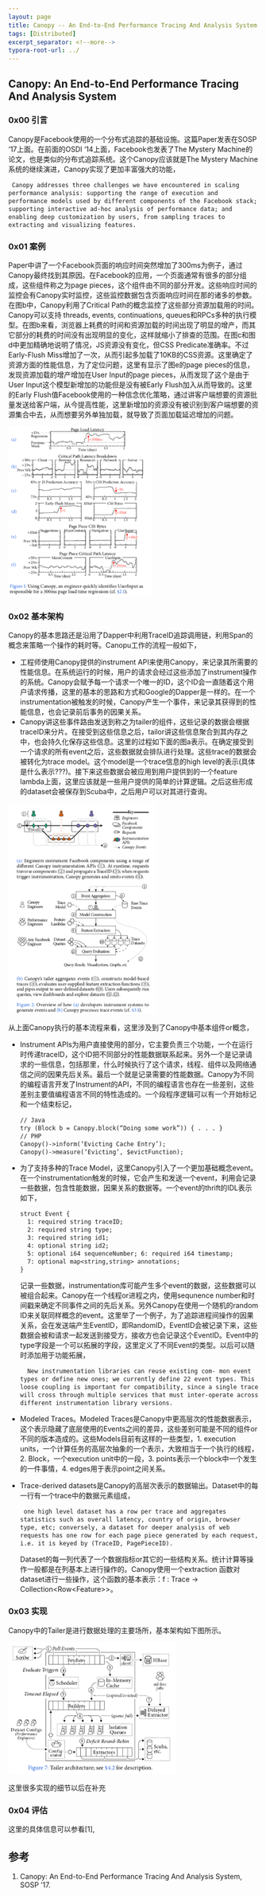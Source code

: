 ```yaml
---
layout: page
title: Canopy -- An End-to-End Performance Tracing And Analysis System
tags: [Distributed]
excerpt_separator: <!--more-->
typora-root-url: ../
---
```


## Canopy: An End-to-End Performance Tracing And Analysis System
### 0x00 引言

 Canopy是Facebook使用的一个分布式追踪的基础设施。这篇Paper发表在SOSP ‘17上面。在前面的OSDI ‘14上面，Facebook也发表了The Mystery Machine的论文，也是类似的分布式追踪系统。这个Canopy应该就是The Mystery Machine系统的继续演进，Canopy实现了更加丰富强大的功能，

```
 Canopy addresses three challenges we have encountered in scaling performance analysis: supporting the range of execution and performance models used by different components of the Facebook stack; supporting interactive ad-hoc analysis of performance data; and enabling deep customization by users, from sampling traces to extracting and visualizing features. 
```

### 0x01 案例

  Paper中讲了一个Facebook页面的响应时间突然增加了300ms为例子，通过Canopy最终找到其原因。在Facebook的应用，一个页面通常有很多的部分组成，这些组件称之为page pieces，这个组件由不同的部分开发。这些响应时间的监控会有Canopy实时监控，这些监控数据包含页面响应时间在那的诸多的参数。在图b中，Canopy利用了Critical Path的概念监控了这些部分资源加载用的时间。Canopy可以支持 threads, events, continuations, queues和RPCs多种的执行模型。在图b来看，浏览器上耗费的时间和资源加载的时间出现了明显的增产，而其它部分的耗费的时间没有出现明显的变化，这样就缩小了排查的范围。在图c和图d中更加精确地说明了情况，JS资源没有变化，但CSS Predicate准确率。不过Early-Flush Miss增加了一次，从而引起多加载了10KB的CSS资源。这里确定了资源方面的性能信息，为了定位问题，这里有显示了图e的page pieces的信息，发现资源加载的增产增加在User Input的page pieces，从而发现了这个是由于User Input这个模型新增加的功能但是没有被Early Flush加入从而导致的。这里的Early Flush值Facebook使用的一种信念优化策略，通过讲客户端想要的资源批量发送给客户端，从今提高性能，这里新增加的资源没有被识别到客户端想要的资源集合中去，从而想要另外单独加载，就导致了页面加载延迟增加的问题。

<img src="/assets/images/canopy-perf.png" alt="canopy-perf" style="zoom:67%;" />

### 0x02 基本架构

 Canopy的基本思路还是沿用了Dapper中利用TraceID追踪调用链，利用Span的概念来策略一个操作的耗时等。Canopu工作的流程一般如下，

* 工程师使用Canopy提供的instrument API来使用Canopy，来记录其所需要的性能信息。在系统运行的时候，用户的请求会经过这些添加了instrument操作的系统。Canopy会赋予每一个请求一个唯一的ID，这个ID会一直随着这个用户请求传播，这里的基本的思路和方式和Google的Dapper是一样的。在一个instrumentation被触发的时候，Canopy产生一个事件，来记录其获得到的性能信息，也会记录前后事务的因果关系。
* Canopy讲这些事件路由发送到称之为tailer的组件，这些记录的数据会根据traceID来分片。在接受到这些信息之后，tailor讲这些信息聚合到其内存之中，也会持久化保存这些信息。这里的过程如下面的图a表示。在确定接受到一个请求的所有event之后，这些数据就会排队进行处理。这些trace的数据会被转化为trace model。这个model是一个trace信息的high level的表示(具体是什么表示???)。接下来这些数据会被应用到用户提供到的一个feature lambda上面，这里应该就是一些用户提供的简单的计算逻辑。之后这些形成的dataset会被保存到Scuba中，之后用户可以对其进行查询。

<img src="/assets/images/canopy-arch.png" alt="canopy-arch" style="zoom:67%;" />

  从上面Canopy执行的基本流程来看，这里涉及到了Canopy中基本组件or概念，

* Instrument APIs为用户直接使用的部分，它主要负责三个功能，一个在运行时传递traceID，这个ID把不同部分的性能数据联系起来。另外一个是记录请求的一些信息，包括那里，什么时候执行了这个请求，线程、组件以及网络通信之间的因果先后关系。最后一个就是记录需要的性能数据。Canopy为不同的编程语言开发了Instrument的API，不同的编程语言也存在一些差别，这些差别主要值编程语言不同的特性造成的。一个段程序逻辑可以有一个开始标记和一个结束标记，

  ```
  // Java
  try (Block b = Canopy.block(“Doing some work”)) { . . . }
  // PHP
  Canopy()->inform(‘Evicting Cache Entry’); 
  Canopy()->measure(‘Evicting’, $evictFunction);
  ```

* 为了支持多种的Trace Model，这里Canopy引入了一个更加基础概念event。在一个instrumentation触发的时候，它会产生和发送一个event，利用会记录一些数据，包含性能数据，因果关系的数据等。一个event的thrift的IDL表示如下，

  ```
  struct Event {
    1: required string traceID;
    2: required string type;
    3: required string id1;
    4: optional string id2;
    5: optional i64 sequenceNumber; 6: required i64 timestamp;
    7: optional map<string,string> annotations;
  }
  ```

  记录一些数据，instrumentation库可能产生多个event的数据，这些数据可以被组合起来。Canopy在一个线程or进程之内，使用sequnence number和时间戳来确定不同事件之间的先后关系。另外Canopy在使用一个随机的random ID来关联同样概念的event。这里举了一个例子，为了追踪进程间操作的因果关系，会在发送端产生EventID，即RandomID，EventID会被记录下来，这些数据会被和请求一起发送到接受方，接收方也会记录这个EventID。Event中的type字段是一个可以拓展的字段，这里定义了不同Event的类型。以后可以随时添加用于功能拓展，

  ```
    New instrumentation libraries can reuse existing com- mon event types or define new ones; we currently define 22 event types. This loose coupling is important for compatibility, since a single trace will cross through multiple services that must inter-operate across different instrumentation library versions. 
  ```

* Modeled Traces。Modeled Traces是Canopy中更高层次的性能数据表示，这个表示隐藏了底层使用的Events之间的差异，这些差别可能是不同的组件or不同的版本造成的。这些Models目前有这样的一些类型，1. execution units，一个计算任务的高层次抽象的一个表示，大致相当于一个执行的线程，2. Block，一个execution unit中的一段，3. points表示一个block中一个发生的一件事情，4. edges用于表示point之间关系。

* Trace-derived datasets是Canopy的高层次表示的数据输出。Dataset中的每一行有一个trace中的数据元素组成，

  ```
   one high level dataset has a row per trace and aggregates statistics such as overall latency, country of origin, browser type, etc; conversely, a dataset for deeper analysis of web requests has one row for each page piece generated by each request, i.e. it is keyed by (TraceID, PagePieceID). 
  ```

  Dataset的每一列代表了一个数据指标or其它的一些结构关系。统计计算等操作一般都是在列基本上进行操作的。Canopy使用一个extraction 函数对dataset进行一些操作，这个函数的基本表示：f : Trace -> Collection\<Row\<Feature>>。

### 0x03 实现

 Canopy中的Tailer是进行数据处理的主要场所，基本架构如下图所示。

<img src="/assets/images/canopy-tailer.png" alt="canopy-tailer" style="zoom:67%;" />

  这里很多实现的细节以后在补充

### 0x04 评估

  这里的具体信息可以参看[1], 

## 参考

1. Canopy: An End-to-End Performance Tracing And Analysis System, SOSP ’17.
